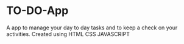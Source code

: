 # TO-DO-App
A app to manage your day to day tasks and to keep a check on your activities.
Created using HTML CSS JAVASCRIPT
